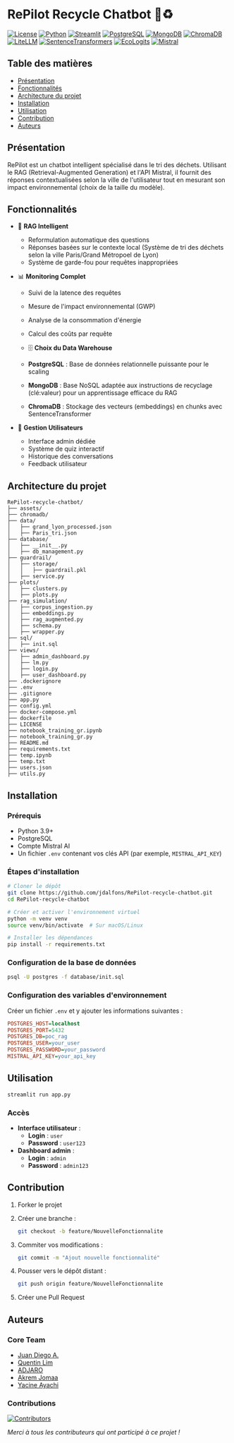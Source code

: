 # RePilot Recycle Chatbot 🤖♻️

[![License](https://img.shields.io/badge/License-MIT-blue.svg)](https://opensource.org/licenses/MIT)
[![Python](https://img.shields.io/badge/Python-3.9%2B-blue)](https://www.python.org/)
[![Streamlit](https://img.shields.io/badge/Streamlit-1.28-red)](https://streamlit.io/)
[![PostgreSQL](https://img.shields.io/badge/PostgreSQL-15.0-blue)](https://www.postgresql.org/)
[![MongoDB](https://img.shields.io/badge/MongoDB-6.0-green)](https://www.mongodb.com/)
[![ChromaDB](https://img.shields.io/badge/ChromaDB-0.4.15-orange)](https://www.trychroma.com/)
[![LiteLLM](https://img.shields.io/badge/LiteLLM-1.0-yellow)](https://github.com/BerriAI/litellm)
[![SentenceTransformers](https://img.shields.io/badge/SentenceTransformers-2.2.2-blueviolet)](https://www.sbert.net/)
[![EcoLogits](https://img.shields.io/badge/EcoLogits-Enabled-green)](https://github.com/your-org/ecologits)
[![Mistral](https://img.shields.io/badge/Mistral%20AI-API-purple)](https://mistral.ai/)

## Table des matières

- [Présentation](#présentation)
- [Fonctionnalités](#fonctionnalités)
- [Architecture du projet](#architecture-du-projet)
- [Installation](#installation)
- [Utilisation](#utilisation)
- [Contribution](#contribution)
- [Auteurs](#auteurs)

## Présentation

RePilot est un chatbot intelligent spécialisé dans le tri des déchets. Utilisant le RAG (Retrieval-Augmented Generation) et l'API Mistral, il fournit des réponses contextualisées selon la ville de l'utilisateur tout en mesurant son impact environnemental (choix de la taille du modèle).

## Fonctionnalités

- 🎯 **RAG Intelligent**
  - Reformulation automatique des questions
  - Réponses basées sur le contexte local (Système de tri des déchets selon la ville Paris/Grand Métropoel de Lyon)
  - Système de garde-fou pour requêtes inappropriées

- 📊 **Monitoring Complet**
  - Suivi de la latence des requêtes
  - Mesure de l'impact environnemental (GWP)
  - Analyse de la consommation d'énergie
  - Calcul des coûts par requête

  - 🗄️ **Choix du Data Warehouse**
  - **PostgreSQL** : Base de données relationnelle puissante pour le scaling
  - **MongoDB** : Base NoSQL adaptée aux instructions de recyclage (clé:valeur) pour un apprentissage efficace du RAG
  - **ChromaDB** : Stockage des vecteurs (embeddings) en chunks avec SentenceTransformer

- 👥 **Gestion Utilisateurs**
  - Interface admin dédiée
  - Système de quiz interactif
  - Historique des conversations
  - Feedback utilisateur

## Architecture du projet

```
RePilot-recycle-chatbot/
├── assets/
├── chromadb/
├── data/
│   ├── grand_lyon_processed.json
│   ├── Paris_tri.json
├── database/
│   ├── __init__.py
│   ├── db_management.py
├── guardrail/
│   ├── storage/
│   │   ├── guardrail.pkl
│   ├── service.py
├── plots/
│   ├── clusters.py
│   ├── plots.py
├── rag_simulation/
│   ├── corpus_ingestion.py
│   ├── embeddings.py
│   ├── rag_augmented.py
│   ├── schema.py
│   ├── wrapper.py
├── sql/
│   ├── init.sql
├── views/
│   ├── admin_dashboard.py
│   ├── lm.py
│   ├── login.py
│   ├── user_dashboard.py
├── .dockerignore
├── .env
├── .gitignore
├── app.py
├── config.yml
├── docker-compose.yml
├── dockerfile
├── LICENSE
├── notebook_training_gr.ipynb
├── notebook_training_gr.py
├── README.md
├── requirements.txt
├── temp.ipynb
├── temp.txt
├── users.json
├── utils.py
```

## Installation

### Prérequis

- Python 3.9+
- PostgreSQL
- Compte Mistral AI
- Un fichier `.env` contenant vos clés API (par exemple, `MISTRAL_API_KEY`)

### Étapes d'installation

```bash
# Cloner le dépôt
git clone https://github.com/jdalfons/RePilot-recycle-chatbot.git
cd RePilot-recycle-chatbot

# Créer et activer l'environnement virtuel
python -m venv venv
source venv/bin/activate  # Sur macOS/Linux

# Installer les dépendances
pip install -r requirements.txt
```

### Configuration de la base de données

```bash
psql -U postgres -f database/init.sql
```

### Configuration des variables d'environnement

Créer un fichier `.env` et y ajouter les informations suivantes :

```ini
POSTGRES_HOST=localhost
POSTGRES_PORT=5432
POSTGRES_DB=poc_rag
POSTGRES_USER=your_user
POSTGRES_PASSWORD=your_password
MISTRAL_API_KEY=your_api_key
```

## Utilisation

```bash
streamlit run app.py
```

### Accès

- **Interface utilisateur**  :
  - **Login** : `user`
  - **Password** : `user123`
- **Dashboard admin** :
  - **Login** : `admin`
  - **Password** : `admin123`

## Contribution

1. Forker le projet
2. Créer une branche :

   ```bash
   git checkout -b feature/NouvelleFonctionnalite
   ```

3. Commiter vos modifications :

   ```bash
   git commit -m "Ajout nouvelle fonctionnalité"
   ```

4. Pousser vers le dépôt distant :

   ```bash
   git push origin feature/NouvelleFonctionnalite
   ```

5. Créer une Pull Request

## Auteurs

### Core Team

- [Juan Diego A.](https://github.com/jdalfons) 
- [Quentin Lim](https://github.com/QL2111) 
- [ADJARO](https://github.com/Adjaro) 
- [Akrem Jomaa](https://github.com/akremjomaa) 
- [Yacine Ayachi]()

### Contributions

[![Contributors](https://contrib.rocks/image?repo=jdalfons/RePilot-recycle-chatbot)](https://github.com/jdalfons/RePilot-recycle-chatbot/graphs/contributors)

_Merci à tous les contributeurs qui ont participé à ce projet !_
